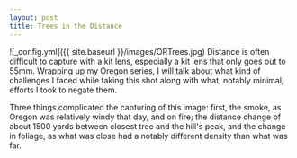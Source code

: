 ```yaml
---
layout: post
title: Trees in the Distance
---
```


![_config.yml]({{ site.baseurl }}/images/ORTrees.jpg)
Distance is often difficult to capture with a kit lens, especially a kit lens that only goes out to 55mm. Wrapping up my Oregon series, I will talk about what kind of challenges I faced while taking this shot along with what, notably minimal, efforts I took to negate them.

Three things complicated the capturing of this image: first, the smoke, as Oregon was relatively windy that day, and on fire; the distance change of about 1500 yards between closest tree and the hill's peak, and the change in foliage, as what was close had a notably different density than what was far. 
